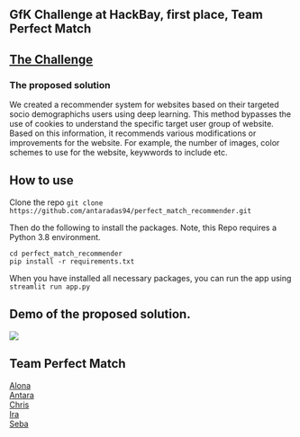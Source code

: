 
## GfK Challenge at HackBay, first place, Team Perfect Match 

## [The Challenge](https://www.hackbay.de/)
### The proposed solution
We created a recommender system for websites based on their targeted socio demographichs users using deep learning.
This method bypasses the use of cookies to understand the specific target user group of website. Based on this information, it recommends various modifications or improvements for the website. For example, the number of images, color schemes to use for the website, keywwords to include etc.


## How to use

Clone the repo
`git clone https://github.com/antaradas94/perfect_match_recommender.git`

Then do the following to install the packages. Note, this Repo requires a Python 3.8 environment.

```
cd perfect_match_recommender
pip install -r requirements.txt
```

When you have installed all necessary packages, you can run the app using
`streamlit run app.py`

## Demo of the proposed solution.

![](https://github.com/antaradas94/perfect_match_recommender/blob/main/demo.gif)

## Team Perfect Match
[Alona](https://github.com/Alona-B) <br />
[Antara](https://github.com/antaradas94) <br />
[Chris](https://github.com/chrisemezue) <br />
[Ira](https://github.com/Ira-Sim/) <br />
[Seba](https://github.com/Al-sosi)<br />
